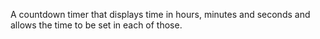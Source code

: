 A countdown timer that displays time in hours, minutes and seconds and allows the time to be set in each of those.
